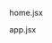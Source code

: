 home.jsx
<!-- import { useToast } from "./toast/ToastContext"; // same folder se le raha hai

const Home = () => {
  const { showToast } = useToast();

  return (
    <div style={{ padding: "2rem" }}>
     <button onClick={() => showToast(" Task completed!", "default")}>
      Show Toast
    </button>
    </div>
  );
};

export default Home; -->


app.jsx

<!-- 
import Home from "./components/home";
import { ToastProvider } from "./components/toast/ToastContext"; // path adjust karle

function App() {
  return (
    <ToastProvider position="bottom-left">
      <Home />
    </ToastProvider>
  );
}

export default App; -->
